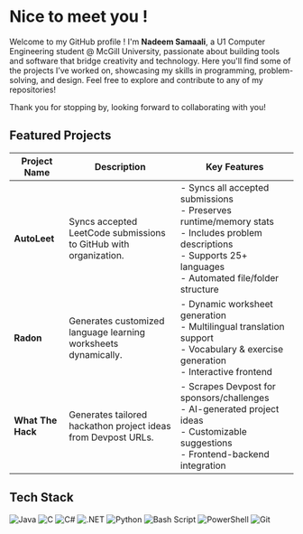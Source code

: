 # Nice to meet you !

Welcome to my GitHub profile ! I'm **Nadeem Samaali**, a U1 Computer Engineering student @ McGill University, passionate about building tools and software that bridge creativity and technology. Here you'll find some of the projects I’ve worked on, showcasing my skills in programming, problem-solving, and design. Feel free to explore and contribute to any of my repositories!

Thank you for stopping by, looking forward to collaborating with you!

## Featured Projects
| Project Name   | Description                                                                 | Key Features                                                                                             |
|----------------|-------------------------------------------------------------------------|----------------------------------------------------------------------------------------------------------|
| **AutoLeet**   | Syncs accepted LeetCode submissions to GitHub with organization.        | - Syncs all accepted submissions<br>- Preserves runtime/memory stats<br>- Includes problem descriptions<br>- Supports 25+ languages<br>- Automated file/folder structure | 
| **Radon**      | Generates customized language learning worksheets dynamically.          | - Dynamic worksheet generation<br>- Multilingual translation support<br>- Vocabulary & exercise generation<br>- Interactive frontend | 
| **What The Hack** | Generates tailored hackathon project ideas from Devpost URLs.        | - Scrapes Devpost for sponsors/challenges<br>- AI-generated project ideas<br>- Customizable suggestions<br>- Frontend-backend integration | 

## Tech Stack
![Java](https://img.shields.io/badge/java-%23ED8B00.svg?style=for-the-badge&logo=openjdk&logoColor=white) ![C](https://img.shields.io/badge/c-%2300599C.svg?style=for-the-badge&logo=c&logoColor=white) ![C#](https://img.shields.io/badge/c%23-%23239120.svg?style=for-the-badge&logo=c-sharp&logoColor=white) ![.NET](https://img.shields.io/badge/.NET-512BD4.svg?style=for-the-badge&logo=dotnet&logoColor=white) ![Python](https://img.shields.io/badge/python-3670A0?style=for-the-badge&logo=python&logoColor=ffdd54) ![Bash Script](https://img.shields.io/badge/bash_script-%23121011.svg?style=for-the-badge&logo=gnu-bash&logoColor=white) ![PowerShell](https://img.shields.io/badge/PowerShell-%235391FE.svg?style=for-the-badge&logo=powershell&logoColor=white) ![Git](https://img.shields.io/badge/git-%23F05033.svg?style=for-the-badge&logo=git&logoColor=white)

